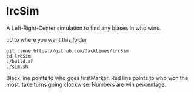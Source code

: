 # lrcSim
A Left-Right-Center simulation to find any biases in who wins.

cd to where you want this folder
```
git clone https://github.com/JackLimes/lrcSim
cd lrcSim
./build.sh
./sim.sh
```
Black line points to who goes firstMarker.
Red line points to who won the most.
take turns going clockwise.
Numbers are win percentage.
